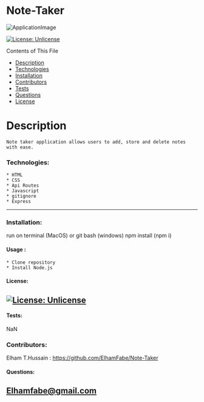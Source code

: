 # Note-Taker

![ApplicationImage](assets/img/photo.png)

  [![License: Unlicense](https://img.shields.io/badge/license-Unlicense-blue.svg)](http://unlicense.org/)

  Contents of This File
  * [Description](#description)
  * [Technologies](#technologies)
  * [Installation](#installation)
  * [Contributors](#contributors)
  * [Tests](#tests)
  * [Questions](#questions)
  * [License](#license)

  # Description 
    Note taker application allows users to add, store and delete notes with ease. 

  ### Technologies:

    * HTML
    * CSS
    * Api Routes
    * Javascript
    * gitignore
    * Express

 ---

  ### Installation:

  run on terminal (MacOS) or git bash (windows) npm install (npm i)

  #### Usage :

    * Clone repository  
    * Install Node.js


 #### License:
  [![License: Unlicense](https://img.shields.io/badge/license-Unlicense-blue.svg)](http://unlicense.org/)
  ---

  #### Tests:
  NaN

  ### Contributors:
  Elham T.Hussain : https://github.com/ElhamFabe/Note-Taker

  #### Questions:
  Elhamfabe@gmail.com
 ---

  
